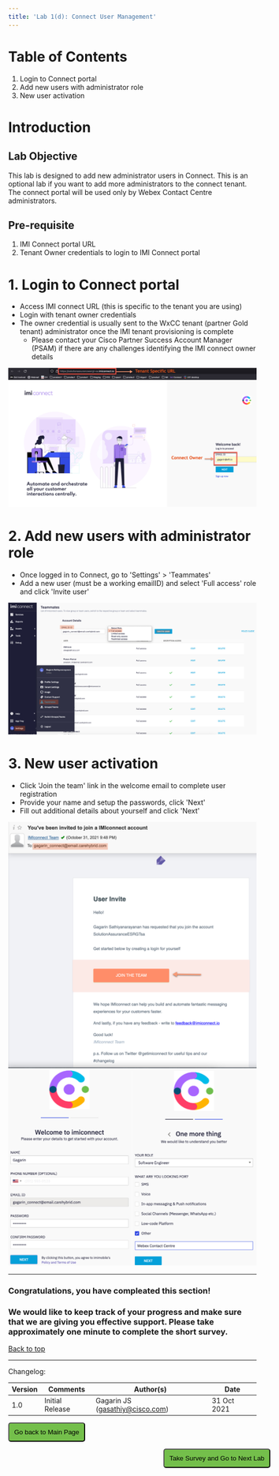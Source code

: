 ```yaml
---
title: 'Lab 1(d): Connect User Management'
---
```


# Table of Contents
1. Login to Connect portal
2. Add new users with administrator role
3. New user activation

# Introduction

## Lab Objective

This lab is designed to add new administrator users in Connect. This is an optional lab if you want to add more administrators to the connect tenant. The connect portal will be used only by Webex Contact Centre administrators.

## Pre-requisite

1. IMI Connect portal URL
2. Tenant Owner credentials to login to IMI Connect portal


# 1. Login to Connect portal

- Access IMI connect URL (this is specific to the tenant you are using) 
- Login with tenant owner credentials 
- The owner credential is usually sent to the WxCC tenant (partner Gold tenant) administrator once the IMI tenant provisioning is complete
    - Please contact your Cisco Partner Success Account Manager (PSAM) if there are any challenges identifying the IMI connect owner details

![Banner](imi_images/Connect_1.jpg)


# 2. Add new users with administrator role
- Once logged in to Connect, go to 'Settings' > 'Teammates'
- Add a new user (must be a working emailID) and select 'Full access' role and click 'Invite user'

![Banner](imi_images/Connect_2.jpg)

# 3. New user activation
- Click 'Join the team' link in the welcome email to complete user registration
- Provide your name and setup the passwords, click 'Next'
- Fill out additional details about yourself and click 'Next'

![Banner](imi_images/Connect_User_1.jpg)
![Banner](imi_images/Connect_User_2.jpg)

---

### Congratulations, you have compleated this section! 
### We would like to keep track of your progress and make sure that we are giving you effective support. Please take approximately one minute to complete the short survey.

[Back to top](#table-of-contents)

---

Changelog:

| **Version** | **Comments** | **Author(s)** | **Date** |
| --- | --- | --- | --- |
| 1.0 | Initial Release | Gagarin JS (gasathiy@cisco.com) | 31 Oct 2021 |


<script>
function mainPage() {window.location.href = "https://wxcctechsummit.github.io/wxcclabguides/NewDigital/HomePage.html";}
function nextLab() 
 {
 window.open("https://app.smartsheet.com/b/form/ff1e015c4aed46bfab3f5caed7850aa4", '_blank');
 window.location.href = "https://wxcctechsummit.github.io/wxcclabguides/NewDigital/2a_Access_Standard_Flows.html";
 }
</script>

<div id="button-row">
	<button onclick="mainPage()" style="
  border-radius: 5px;
  background-color: rgb(116,191,75);
  padding: 10px;">Go back to Main Page</button>

<button onclick="nextLab()" style="
  position: absolute;
  right: 200px;
  border-radius: 5px;
  background-color: rgb(116,191,75);
  padding: 10px;">Take Survey and Go to Next Lab</button>


</div>

